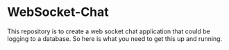 # WebSocket-Chat
This repository is to create a web socket chat application that could be logging to a database. So here is what you need to get this up and running.
